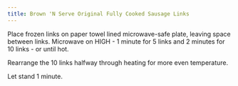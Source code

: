 ```yaml
---
title: Brown 'N Serve Original Fully Cooked Sausage Links
---
```


Place frozen links on paper towel lined microwave-safe plate, leaving space between links. Microwave on HIGH - 1 minute for 5 links and 2 minutes for 10 links - or until hot.

Rearrange the 10 links halfway through heating for more even temperature.

Let stand 1 minute.
